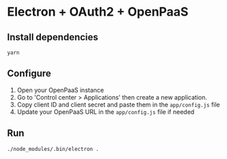 # Electron + OAuth2 + OpenPaaS

## Install dependencies

```
yarn
```

## Configure

1. Open your OpenPaaS instance
2. Go to 'Control center > Applications' then create a new application.
3. Copy client ID and client secret and paste them in the `app/config.js` file
4. Update your OpenPaaS URL in the `app/config.js` file if needed

## Run

```
./node_modules/.bin/electron .
```